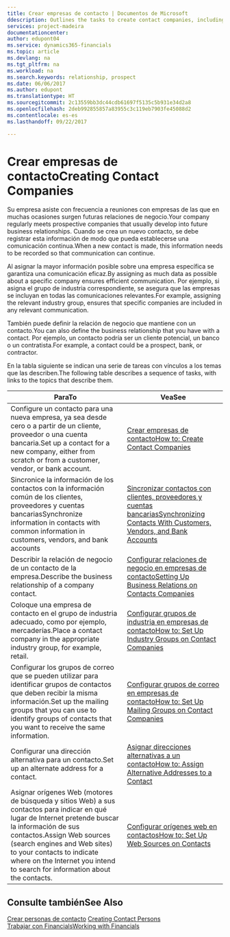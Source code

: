 ```yaml
---
title: Crear empresas de contacto | Documentos de Microsoft
ddescription: Outlines the tasks to create contact companies, including assigning relevant data about prospects and defining the business relationships you have with companies.
services: project-madeira
documentationcenter: 
author: edupont04
ms.service: dynamics365-financials
ms.topic: article
ms.devlang: na
ms.tgt_pltfrm: na
ms.workload: na
ms.search.keywords: relationship, prospect
ms.date: 06/06/2017
ms.author: edupont
ms.translationtype: HT
ms.sourcegitcommit: 2c13559bb3dc44cdb61697f5135c5b931e34d2a8
ms.openlocfilehash: 2deb992855857a83955c3c119eb7903fe45088d2
ms.contentlocale: es-es
ms.lasthandoff: 09/22/2017

---
```

# <a name="creating-contact-companies"></a><span data-ttu-id="a7bb2-102">Crear empresas de contacto</span><span class="sxs-lookup"><span data-stu-id="a7bb2-102">Creating Contact Companies</span></span>
<span data-ttu-id="a7bb2-103">Su empresa asiste con frecuencia a reuniones con empresas de las que en muchas ocasiones surgen futuras relaciones de negocio.</span><span class="sxs-lookup"><span data-stu-id="a7bb2-103">Your company regularly meets prospective companies that usually develop into future business relationships.</span></span> <span data-ttu-id="a7bb2-104">Cuando se crea un nuevo contacto, se debe registrar esta información de modo que pueda establecerse una comunicación continua.</span><span class="sxs-lookup"><span data-stu-id="a7bb2-104">When a new contact is made, this information needs to be recorded so that communication can continue.</span></span>

<span data-ttu-id="a7bb2-105">Al asignar la mayor información posible sobre una empresa específica se garantiza una comunicación eficaz.</span><span class="sxs-lookup"><span data-stu-id="a7bb2-105">By assigning as much data as possible about a specific company ensures efficient communication.</span></span> <span data-ttu-id="a7bb2-106">Por ejemplo, si asigna el grupo de industria correspondiente, se asegura que las empresas se incluyan en todas las comunicaciones relevantes.</span><span class="sxs-lookup"><span data-stu-id="a7bb2-106">For example, assigning the relevant industry group, ensures that specific companies are included in any relevant communication.</span></span>

<span data-ttu-id="a7bb2-107">También puede definir la relación de negocio que mantiene con un contacto.</span><span class="sxs-lookup"><span data-stu-id="a7bb2-107">You can also define the business relationship that you have with a contact.</span></span> <span data-ttu-id="a7bb2-108">Por ejemplo, un contacto podría ser un cliente potencial, un banco o un contratista.</span><span class="sxs-lookup"><span data-stu-id="a7bb2-108">For example, a contact could be a prospect, bank, or contractor.</span></span>

<span data-ttu-id="a7bb2-109">En la tabla siguiente se indican una serie de tareas con vínculos a los temas que las describen.</span><span class="sxs-lookup"><span data-stu-id="a7bb2-109">The following table describes a sequence of tasks, with links to the topics that describe them.</span></span> 

| <span data-ttu-id="a7bb2-110">Para</span><span class="sxs-lookup"><span data-stu-id="a7bb2-110">To</span></span> | <span data-ttu-id="a7bb2-111">Vea</span><span class="sxs-lookup"><span data-stu-id="a7bb2-111">See</span></span> |
| --- | --- |
| <span data-ttu-id="a7bb2-112">Configure un contacto para una nueva empresa, ya sea desde cero o a partir de un cliente, proveedor o una cuenta bancaria.</span><span class="sxs-lookup"><span data-stu-id="a7bb2-112">Set up a contact for a new company, either from scratch or from a customer, vendor, or bank account.</span></span> |[<span data-ttu-id="a7bb2-113">Crear empresas de contacto</span><span class="sxs-lookup"><span data-stu-id="a7bb2-113">How to: Create Contact Companies</span></span>](marketing-how-create-contact-companies.md) |
| <span data-ttu-id="a7bb2-114">Sincronice la información de los contactos con la información común de los clientes, proveedores y cuentas bancarias</span><span class="sxs-lookup"><span data-stu-id="a7bb2-114">Synchronize information in contacts with common information in customers, vendors, and bank accounts</span></span> |[<span data-ttu-id="a7bb2-115">Sincronizar contactos con clientes, proveedores y cuentas bancarias</span><span class="sxs-lookup"><span data-stu-id="a7bb2-115">Synchronizing Contacts With Customers, Vendors, and Bank Accounts</span></span>](marketing-synchronize-contacts-customers-vendors-bank-accounts.md) |
| <span data-ttu-id="a7bb2-116">Describir la relación de negocio de un contacto de la empresa.</span><span class="sxs-lookup"><span data-stu-id="a7bb2-116">Describe the business relationship of a company contact.</span></span> |[<span data-ttu-id="a7bb2-117">Configurar relaciones de negocio en empresas de contacto</span><span class="sxs-lookup"><span data-stu-id="a7bb2-117">Setting Up Business Relations on Contacts Companies</span></span>](marketing-business-relations.md) |
| <span data-ttu-id="a7bb2-118">Coloque una empresa de contacto en el grupo de industria adecuado, como por ejemplo, mercaderías.</span><span class="sxs-lookup"><span data-stu-id="a7bb2-118">Place a contact company in the appropriate industry group, for example, retail.</span></span> |[<span data-ttu-id="a7bb2-119">Configurar grupos de industria en empresas de contacto</span><span class="sxs-lookup"><span data-stu-id="a7bb2-119">How to: Set Up Industry Groups on Contact Companies</span></span>](marketing-industry-groups.md) |
| <span data-ttu-id="a7bb2-120">Configurar los grupos de correo que se pueden utilizar para identificar grupos de contactos que deben recibir la misma información.</span><span class="sxs-lookup"><span data-stu-id="a7bb2-120">Set up the mailing groups that you can use to identify groups of contacts that you want to receive the same information.</span></span> |[<span data-ttu-id="a7bb2-121">Configurar grupos de correo en empresas de contacto</span><span class="sxs-lookup"><span data-stu-id="a7bb2-121">How to: Set Up Mailing Groups on Contact Companies</span></span>](marketing-mailing-groups.md) |
| <span data-ttu-id="a7bb2-122">Configurar una dirección alternativa para un contacto.</span><span class="sxs-lookup"><span data-stu-id="a7bb2-122">Set up an alternate address for a contact.</span></span> |[<span data-ttu-id="a7bb2-123">Asignar direcciones alternativas a un contacto</span><span class="sxs-lookup"><span data-stu-id="a7bb2-123">How to: Assign Alternative Addresses to a Contact</span></span>](marketing-how-assign-alternate-address.md) |
| <span data-ttu-id="a7bb2-124">Asignar orígenes Web (motores de búsqueda y sitios Web) a sus contactos para indicar en qué lugar de Internet pretende buscar la información de sus contactos.</span><span class="sxs-lookup"><span data-stu-id="a7bb2-124">Assign Web sources (search engines and Web sites) to your contacts to indicate where on the Internet you intend to search for information about the contacts.</span></span> |[<span data-ttu-id="a7bb2-125">Configurar orígenes web en contactos</span><span class="sxs-lookup"><span data-stu-id="a7bb2-125">How to: Set Up Web Sources on Contacts</span></span>](marketing-web-sources.md) |

## <a name="see-also"></a><span data-ttu-id="a7bb2-126">Consulte también</span><span class="sxs-lookup"><span data-stu-id="a7bb2-126">See Also</span></span>
<span data-ttu-id="a7bb2-127">[Crear personas de contacto](marketing-create-contact-persons.md) </span><span class="sxs-lookup"><span data-stu-id="a7bb2-127">[Creating Contact Persons](marketing-create-contact-persons.md) </span></span>  
[<span data-ttu-id="a7bb2-128">Trabajar con Financials</span><span class="sxs-lookup"><span data-stu-id="a7bb2-128">Working with Financials</span></span>](ui-work-product.md)


